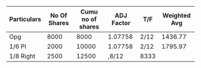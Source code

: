 ﻿Particulars|No Of Shares|Cumu no of shares|ADJ Factor|T/F|Weighted Avg
-|-|-|-|-|-|
Opg|8000|8000|1.07758|2/12|1436.77
1/6 PI|2000|10000|1.07758|2/12|1795.97
1/8 Right|2500|12500|,8/12|8333